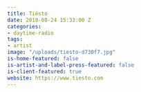 ```yaml
---
title: Tiësto
date: 2018-08-24 15:33:00 Z
categories:
- daytime-radio
tags:
- artist
image: "/uploads/tiesto-d730f7.jpg"
is-home-featured: false
is-artist-and-label-press-featured: false
is-client-featured: true
website: https://www.tiesto.com
---
```


